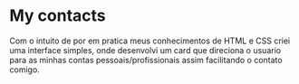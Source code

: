 # My contacts
 Com o intuito de por em pratica meus conhecimentos de HTML e CSS criei uma interface simples, onde desenvolvi um card que direciona o usuario para as minhas contas pessoais/profissionais assim facilitando o contato comigo.

